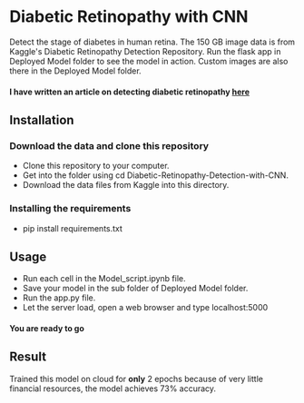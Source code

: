 # Diabetic Retinopathy with CNN
Detect the stage of diabetes in human retina. The 150 GB image data is from Kaggle's Diabetic Retinopathy Detection Repository.
Run the flask app in Deployed Model folder to see the model in action.
Custom images are also there in the Deployed Model folder.
#### I have written an article on detecting diabetic retinopathy [here](https://medium.com/@s.ganjoo96/diabetic-retinopathy-detection-with-resnet50-b621514bd22b)
## Installation
### Download the data and clone this repository
* Clone this repository to your computer.
* Get into the folder using cd Diabetic-Retinopathy-Detection-with-CNN.
* Download the data files from Kaggle into this directory.
### Installing the requirements
* pip install requirements.txt
## Usage
* Run each cell in the Model_script.ipynb file. 
* Save your model in the sub folder of Deployed Model folder.
* Run the app.py file.
* Let the server load, open a web browser and type localhost:5000
#### You are ready to go
## Result
Trained this model on cloud for **only** 2 epochs because of very little financial resources, the model achieves 73% accuracy.
